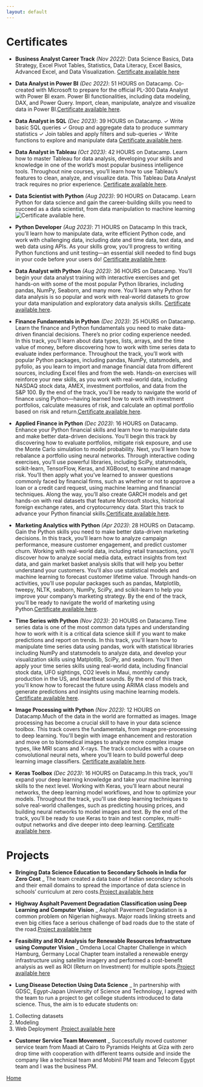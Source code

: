 ```yaml
---
layout: default
---
```


# Certificates

- **Business Analyst Career Track** _(Nov 2022)_: Data Science Basics, Data Strategy, Excel Pivot Tables, Statistics, Data Literacy, Excel Basics, Advanced Excel, and Data Visualization. [Certificate available here](https://learn.365datascience.com/c/9f165bd0d9/)
- **Data Analyst in Power BI** _(Dec 2022)_: 51 HOURS on Datacamp. Co-created with Microsoft to prepare for the official PL-300 Data Analyst with Power BI exam.
Power BI functionalities, including data modeling, DAX, and Power Query. Import, clean, manipulate, analyze and visualize data in Power BI.[Certificate available here](https://www.datacamp.com/completed/statement-of-accomplishment/track/75f1c9cf8fd8a888c1e7ff427f3b471a152eda66).

- **Data Analyst in SQL** _(Dec 2023)_: 39 HOURS on Datacamp. 
✓ Write basic SQL queries
✓ Group and aggregate data to produce summary statistics
✓ Join tables and apply filters and sub-queries
✓ Write functions to explore and manipulate data [Certificate available here](https://www.datacamp.com/completed/statement-of-accomplishment/track/d3010d58fb1a39dcb36de052cf68e5dae4ac2524).

- **Data Analyst in Tableau** _(Oct 2023)_: 42 HOURS on Datacamp. Learn how to master Tableau for data analysis, developing your skills and knowledge in one of the world’s most popular business intelligence tools. Throughout nine courses, you’ll learn how to use Tableau’s features to clean, analyze, and visualize data. This Tableau Data Analyst track requires no prior experience. [Certificate available here](https://www.datacamp.com/completed/statement-of-accomplishment/track/f98838b8bdef35adb526b0c72a005f2cdbd40799).

- **Data Scientist with Python** _(Aug 2023)_: 90 HOURS on Datacamp. Learn Python for data science and gain the career-building skills you need to succeed as a data scientist, from data manipulation to machine learning![Certificate available here](https://www.datacamp.com/completed/statement-of-accomplishment/track/e5bd74ec153ed993d18b80100445f09951e42528).

- **Python Developer** _(Aug 2023)_: 71 HOURS on Datacamp In this track, you’ll learn how to manipulate data, write efficient Python code, and work with challenging data, including date and time data, text data, and web data using APIs. 
As your skills grow, you'll progress to writing Python functions and unit testing—an essential skill needed to find bugs in your code before your users do! [Certificate available here](https://www.datacamp.com/completed/statement-of-accomplishment/track/b5f78bb1a2637626ccb9e9d783de02d62588d0e1).

- **Data Analyst with Python** _(Aug 2023)_: 36 HOURS on Datacamp. You’ll begin your data analyst training with interactive exercises and get hands-on with some of the most popular Python libraries, including pandas, NumPy, Seaborn, and many more. You’ll learn why Python for data analysis is so popular and work with real-world datasets to grow your data manipulation and exploratory data analysis skills. [Certificate available here](https://www.datacamp.com/completed/statement-of-accomplishment/track/1258a551f4defbfc7f5ce77c9a44a00d45e0a87f).

- **Finance Fundamentals in Python** _(Dec 2023)_: 25 HOURS on Datacamp. Learn the finance and Python fundamentals you need to make data-driven financial decisions. There’s no prior coding experience needed. In this track, you’ll learn about data types, lists, arrays, and the time value of money, before discovering how to work with time series data to evaluate index performance. Throughout the track, you’ll work with popular Python packages, including pandas, NumPy, statsmodels, and pyfolio, as you learn to import and manage financial data from different sources, including Excel files and from the web. Hands-on exercises will reinforce your new skills, as you work with real-world data, including NASDAQ stock data, AMEX, investment portfolios, and data from the S&P 100. By the end of the track, you'll be ready to navigate the world of finance using Python—having learned how to work with investment portfolios, calculate measures of risk, and calculate an optimal portfolio based on risk and return.[Certificate available here](https://www.datacamp.com/completed/statement-of-accomplishment/track/7dfbe68274a98b5fed3670484feb9e0801e15d18).

- **Applied Finance in Python** _(Dec 2023)_: 16 HOURS on Datacamp. Enhance your Python financial skills and learn how to manipulate data and make better data-driven decisions. You’ll begin this track by discovering how to evaluate portfolios, mitigate risk exposure, and use the Monte Carlo simulation to model probability. Next, you’ll learn how to rebalance a portfolio using neural networks. Through interactive coding exercises, you’ll use powerful libraries, including SciPy, statsmodels, scikit-learn, TensorFlow, Keras, and XGBoost, to examine and manage risk. You’ll then apply what you’ve learned to answer questions commonly faced by financial firms, such as whether or not to approve a loan or a credit card request, using machine learning and financial techniques. Along the way, you’ll also create GARCH models and get hands-on with real datasets that feature Microsoft stocks, historical foreign exchange rates, and cryptocurrency data. Start this track to advance your Python financial skills.[Certificate available here](https://www.datacamp.com/completed/statement-of-accomplishment/track/601695ee1abe867003f1cfe4d0c32f489aee5ce4).

- **Marketing Analytics with Python** _(Apr 2023)_: 28 HOURS on Datacamp. Gain the Python skills you need to make better data-driven marketing decisions. In this track, you’ll learn how to analyze campaign performance, measure customer engagement, and predict customer churn. Working with real-world data, including retail transactions, you'll discover how to analyze social media data, extract insights from text data, and gain market basket analysis skills that will help you better understand your customers. You’ll also use statistical models and machine learning to forecast customer lifetime value. Through hands-on activities, you’ll use popular packages such as pandas, Matplotlib, tweepy, NLTK, seaborn, NumPy, SciPy, and scikit-learn to help you improve your company’s marketing strategy. By the end of the track, you'll be ready to navigate the world of marketing using Python.[Certificate available here](https://www.datacamp.com/completed/statement-of-accomplishment/track/392c3850170f579302c0fc51f9c1fc7cd7ed2b9a).

- **Time Series with Python** _(Nov 2023)_: 20 HOURS on Datacamp.Time series data is one of the most common data types and understanding how to work with it is a critical data science skill if you want to make predictions and report on trends. In this track, you'll learn how to manipulate time series data using pandas, work with statistical libraries including NumPy and statsmodels to analyze data, and develop your visualization skills using Matplotlib, SciPy, and seaborn. You'll then apply your time series skills using real-world data, including financial stock data, UFO sightings, CO2 levels in Maui, monthly candy production in the US, and heartbeat sounds. By the end of this track, you'll know how to forecast the future using ARIMA class models and generate predictions and insights using machine learning models.  [Certificate available here](https://www.datacamp.com/completed/statement-of-accomplishment/track/b48484906b5a3c02d46018cf1f39d37a79e70a41).

- **Image Processing with Python** _(Nov 2023)_: 12 HOURS on Datacamp.Much of the data in the world are formatted as images. Image processing has become a crucial skill to have in your data science toolbox. This track covers the fundamentals, from image pre-processing to deep learning. You'll begin with image enhancement and restoration and move on to biomedical images to analyze more complex image types, like MRI scans and X-rays. The track concludes with a course on convolutional neural nets, where you'll learn to build powerful deep learning image classifiers.  [Certificate available here](https://www.datacamp.com/completed/statement-of-accomplishment/track/a3afcd3235128105a3dffcd850cae3398370072c).

- **Keras Toolbox** _(Dec 2023)_: 16 HOURS on Datacamp.In this track, you'll expand your deep learning knowledge and take your machine learning skills to the next level. Working with Keras, you’ll learn about neural networks, the deep learning model workflows, and how to optimize your models. Throughout the track, you'll use deep learning techniques to solve real-world challenges, such as predicting housing prices, and building neural networks to model images and text. By the end of the track, you'll be ready to use Keras to train and test complex, multi-output networks and dive deeper into deep learning.  [Certificate available here](https://www.datacamp.com/completed/statement-of-accomplishment/track/a3afcd3235128105a3dffcd850cae3398370072c).

# Projects

- **Bringing Data Science Education to Secondary Schools in India for Zero Cost** _ The team created a data base of Indian secondary schools and their email domains to spread the importance of data science in schools’ curriculum at zero costs.[Project available here](https://www.omdena.com/projects/data-science-education-india) 

- **Highway Asphalt Pavement Degradation Classification using Deep Learning and Computer Vision** _ Asphalt Pavement Degradation is a common problem on Nigerian highways. Major roads linking streets and even big cities face a serious challenge of bad roads due to the state of the road.[Project available here](https://www.omdena.com/chapter-challenges/highway-asphalt-pavement-degradation-classification-using-deep-learning-and-computer-vision) 

- **Feasibility and ROI Analysis for Renewable Resources Infrastructure using Computer Vision** _ 
Omdena Local Chapter Challenge in which Hamburg, Germany Local Chapter team installed a renewable energy infrastructure using satellite imagery and performed a cost-benefit analysis as well as ROI (Return on Investment) for multiple spots.[Project available here](https://www.omdena.com/blog/feasibility-and-roi-analysis-for-renewable-resources-infrastructure-using-computer-vision) 

- **Lung Disease Detection Using Data Science** _ In partnership with GDSC, Egypt-Japan University of Science and Technology, I agreed with the team to run a project to get college students introduced to data science. Thus, the aim is to educate students on: 
1. Collecting datasets 
2. Modeling
3. Web Deployment
.[Project available here](https://www.omdena.com/chapter-challenges/lung-disease-detection-using-data-science) 

- **Customer Service Team Movement** _ Successfully moved customer service team from Maadi at Cairo to Pyramids Heights at Giza with zero drop time with cooperation with different teams outside and inside the company like a technical team and Mobinil PM team and Telecom Egypt team and I was the business PM.



[Home](./)
